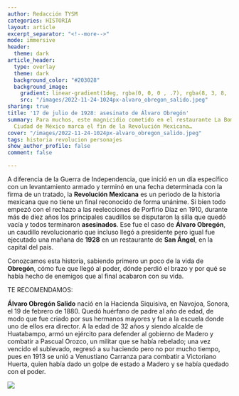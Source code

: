 ```yaml
---
author: Redacción TYSM
categories: HISTORIA
layout: article
excerpt_separator: "<!--more-->"
mode: immersive
header:
  theme: dark
article_header:
  type: overlay
  theme: dark
  background_color: "#203028"
  background_image:
    gradient: linear-gradient(1deg, rgba(0, 0, 0 , .7), rgba(8, 3, 8, .9))
    src: "/images/2022-11-24-1024px-alvaro_obregon_salido.jpeg"
sharing: true
title: '17 de julio de 1928: asesinato de Álvaro Obregón'
summary: Para muchos, este magnicidio cometido en el restaurante La Bombilla de la
  Ciudad de México marca el fin de la Revolución Mexicana…
cover: "/images/2022-11-24-1024px-alvaro_obregon_salido.jpeg"
tags: historia revolucion personajes
show_author_profile: false
comment: false

---
```

A diferencia de la Guerra de Independencia, que inició en un día específico con un levantamiento armado y terminó en una fecha determinada con la firma de un tratado, la **Revolución Mexicana** es un periodo de la historia mexicana que no tiene un final reconocido de forma unánime. Si bien todo empezó con el rechazo a las reelecciones de Porfirio Díaz en 1910, durante más de diez años los principales caudillos se disputaron la silla que quedó vacía y todos terminaron **asesinados**. Ese fue el caso de **Álvaro Obregón**, un caudillo revolucionario que incluso llegó a presidente pero igual fue ejecutado una mañana de **1928** en un restaurante de **San Ángel**, en la capital del país.

Conozcamos esta historia, sabiendo primero un poco de la vida de **Obregón**, cómo fue que llegó al poder, dónde perdió el brazo y por qué se había hecho de enemigos que al final acabaron con su vida.

TE RECOMENDAMOS:

**Álvaro Obregón Salido** nació en la Hacienda Siquisiva, en Navojoa, Sonora, el 19 de febrero de 1880. Quedó huérfano de padre al año de edad, de modo que fue criado por sus hermanos mayores y fue a la escuela donde uno de ellos era director. A la edad de 32 años y siendo alcalde de Huatabampo, armó un ejército para defender al gobierno de Madero y combatir a Pascual Orozco, un militar que se había rebelado; una vez vencido el sublevado, regresó a su haciendo pero no por mucho tiempo, pues en 1913 se unió a Venustiano Carranza para combatir a Victoriano Huerta, quien había dado un golpe de estado a Madero y se había quedado con el poder.

![](https://upload.wikimedia.org/wikipedia/commons/thumb/b/b7/Obreg%C3%B3n_Salido%2C_%C3%81lvaro.jpg/834px-Obreg%C3%B3n_Salido%2C_%C3%81lvaro.jpg)